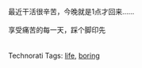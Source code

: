 <html><body><p>最近干活很辛苦，今晚就是1点才回来……<br><br>享受痛苦的每一天，踩个脚印先<br><br><br>Technorati Tags: <a href="http://technorati.com/tag/life" rel="tag">life</a>, <a href="http://technorati.com/tag/boring" rel="tag">boring</a></p></body></html>